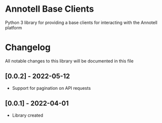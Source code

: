 # Annotell Base Clients

Python 3 library for providing a base clients for interacting with the Annotell platform

# Changelog

All notable changes to this library will be documented in this file

## [0.0.2] - 2022-05-12

- Support for pagination on API requests

## [0.0.1] - 2022-04-01

- Library created
